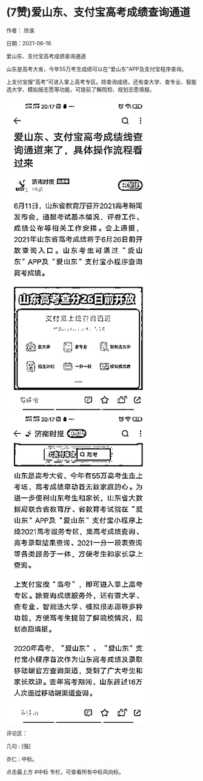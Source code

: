 
# (7赞)爱山东、支付宝高考成绩查询通道

作者：  欣诶

日期：2021-06-16

爱山东、支付宝高考成绩查询通道

山东是高考大省，今年55万考生成绩可以在“爱山东”APP及支付宝程序查询。

上支付宝搜“高考”可进入掌上高考专区。除查询成绩，还有查大学、查专业、智能选大学、模拟报志愿等功能，可提前了解院校、规划志愿填报。

![](img/gaokao-xiangguan_0616.png)![](img/gaokao-xiangguan_0621.png)

评论区：

几句 : [强]

亦仁 : 中标。

点击最上方 #中标  专栏，可查看所有中标风向标。
